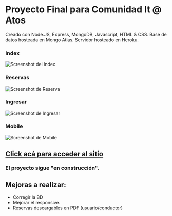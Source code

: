# Proyecto Final para Comunidad It @ Atos

Creado con Node.JS, Express, MongoDB, Javascript, HTML & CSS.
Base de datos hosteada en Mongo Atlas.
Servidor hosteado en Heroku.

### Index ###
![Screenshot del Index](https://github.com/laurajuanna/gestion_vans/blob/master/public/img/github/screenshot_01.jpg)
### Reservas ###
![Screenshot de Reserva](https://github.com/laurajuanna/gestion_vans/blob/master/public/img/github/screenshot_02.jpg)
### Ingresar ###
![Screenshot de Ingresar](https://github.com/laurajuanna/gestion_vans/blob/master/public/img/github/screenshot_03.jpg)
### Mobile ###
![Screenshot de Mobile](https://github.com/laurajuanna/gestion_vans/blob/master/public/img/github/screenshot_04.jpg)

## [Click acá para acceder al sitio](https://gestionvans.herokuapp.com/) ##

### El proyecto sigue "en construcción".

## Mejoras a realizar:

- Corregir la BD
- Mejorar el responsive.
- Reservas descargables en PDF (usuario/conductor)
